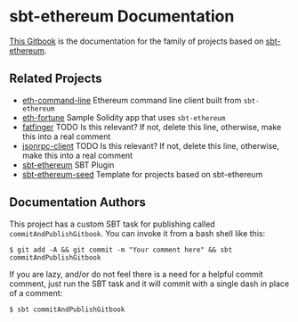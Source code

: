 # sbt-ethereum Documentation

[This Gitbook](https://mslinn.gitbooks.io/sbt-ethereum/content/) is the documentation for the family of projects based on 
[sbt-ethereum](https://github.com/swaldman/sbt-ethereum).

## Related Projects
  * [eth-command-line](https://github.com/swaldman/eth-command-line) Ethereum command line client built from `sbt-ethereum`
  * [eth-fortune](https://github.com/swaldman/eth-fortune) Sample Solidity app that uses `sbt-ethereum`
  * [fatfinger](https://github.com/swaldman/fatfinger) TODO Is this relevant? If not, delete this line, otherwise, make this into a real comment
  * [jsonrpc-client](https://github.com/swaldman/jsonrpc-client) TODO Is this relevant? If not, delete this line, otherwise, make this into a real comment
  * [sbt-ethereum](https://github.com/swaldman/sbt-ethereum) SBT Plugin
  * [sbt-ethereum-seed](https://github.com/mslinn/sbt-ethereum-seed) Template for projects based on sbt-ethereum

## Documentation Authors
This project has a custom SBT task for publishing called `commitAndPublishGitbook`.
You can invoke it from a bash shell like this:

    $ git add -A && git commit -m "Your comment here" && sbt commitAndPublishGitbook

If you are lazy, and/or do not feel there is a need for a helpful commit comment, 
just run the SBT task and it will commit with a single dash in place of a comment:

    $ sbt commitAndPublishGitbook
